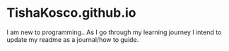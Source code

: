 # TishaKosco.github.io
I am new to programming..
As I go through my learning journey I intend to update my readme as a journal/how to guide.
